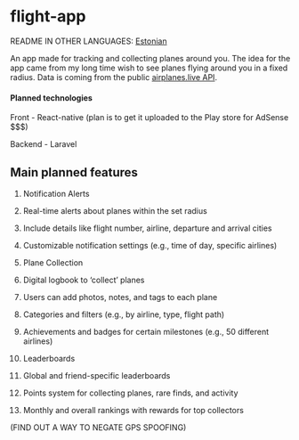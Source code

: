# flight-app

README IN OTHER LANGUAGES:
[Estonian](https://github.com/Beeak/flight-app/blob/main/README-ee.md)


An app made for tracking and collecting planes around you. 
The idea for the app came from my long time wish to see planes flying around you in a fixed radius.
Data is coming from the public [airplanes.live API](https://airplanes.live/api-guide/).

#### Planned technologies

Front - React-native (plan is to get it uploaded to the Play store for AdSense $$$)

Backend - Laravel


## Main planned features

1. Notification Alerts

  1. Real-time alerts about planes within the set radius
  
  2. Include details like flight number, airline, departure and arrival cities
  
  3. Customizable notification settings (e.g., time of day, specific airlines)

2. Plane Collection

  1. Digital logbook to ‘collect’ planes
  
  2. Users can add photos, notes, and tags to each plane
  
  3. Categories and filters (e.g., by airline, type, flight path)
  
  4. Achievements and badges for certain milestones (e.g., 50 different airlines)

3. Leaderboards

  1. Global and friend-specific leaderboards
  
  2. Points system for collecting planes, rare finds, and activity
  
  3. Monthly and overall rankings with rewards for top collectors
  
(FIND OUT A WAY TO NEGATE GPS SPOOFING)

